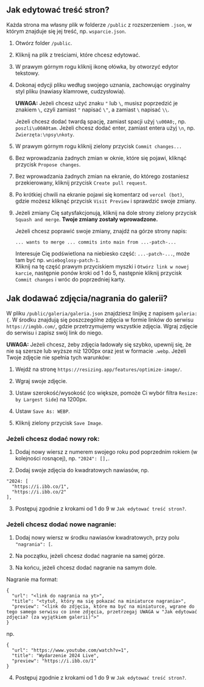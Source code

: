 ## Jak edytować treść stron?

Każda strona ma własny plik w folderze `/public` z rozszerzeniem `.json`, w którym znajduje się jej treść, np. `wsparcie.json`.

1. Otwórz folder `/public`.

2. Kliknij na plik z treściami, które chcesz edytować.

3. W prawym górnym rogu kliknij ikonę ołówka, by otworzyć edytor tekstowy.

4. Dokonaj edycji pliku według swojego uznania, zachowując oryginalny styl pliku (nawiasy klamrowe, cudzysłowia).

   **UWAGA:** Jeżeli chcesz użyć znaku `"` lub `\`, musisz poprzedzić je znakiem `\`, czyli zamiast `"` napisać `\"`, a zamiast `\` napisać `\\`.

   Jeżeli chcesz dodać twardą spację, zamiast spacji użyj `\u00A0;`, np. `poszli\u00A0tam`.
   Jeżeli chcesz dodać enter, zamiast entera użyj `\n`, np. `Zwierzęta:\npsy\nkoty`.

5. W prawym górnym rogu kliknij zielony przycisk `Commit changes...`

6. Bez wprowadzania żadnych zmian w oknie, które się pojawi, kliknąć przycisk `Propose changes`.

7. Bez wprowadzania żadnych zmian na ekranie, do którego zostaniesz przekierowany, kliknij przycisk `Create pull request`.

8. Po krótkiej chwili na ekranie pojawi się komentarz od `vercel (bot)`, gdzie możesz kliknąć przycisk `Visit Preview` i sprawdzić swoje zmiany.

9. Jeżeli zmiany Cię satysfakcjonują, kliknij na dole strony zielony przycisk `Squash and merge`. **Twoje zmiany zostały wprowadzone.**

   Jeżeli chcesz poprawić swoje zmiany, znajdź na górze strony napis:

   ```
   ... wants to merge ... commits into main from ...-patch-...
   ```

   Interesuje Cię podświetlona na niebiesko część: `...-patch-...`, może tam być np. `wnieboglosy-patch-1`.  
   Kliknij na tę część prawym przyciskiem myszki i `Otwórz link w nowej karcie`, następnie ponów kroki od 1 do 5, następnie kliknij przycisk `Commit changes` i wróc do poprzedniej karty.

## Jak dodawać zdjęcia/nagrania do galerii?

W pliku `/public/galeria/galeria.json` znajdziesz linijkę z napisem `galeria: {`. W środku znajdują się poszczególne zdjęcia w formie linków do serwisu `https://imgbb.com/`, gdzie przetrzymujemy wszystkie zdjęcia. Wgraj zdjęcie do serwisu i zapisz swój link do niego.

**UWAGA:** Jeżeli chcesz, żeby zdjęcia ładowały się szybko, upewnij się, że nie są szersze lub wyższe niż 1200px oraz jest w formacie `.webp`. Jeżeli Twoje zdjęcie nie spełnia tych warunków:

1. Wejdź na stronę `https://resizing.app/features/optimize-image/`.

2. Wgraj swoje zdjęcie.

3. Ustaw szerokość/wysokość (co większe, pomoże Ci wybór filtra `Resize: by Largest Side`) na 1200px.

4. Ustaw `Save As: WEBP`.

5. Kliknij zielony przycisk `Save Image`.

### Jeżeli chcesz dodać nowy rok:

1. Dodaj nowy wiersz z numerem swojego roku pod poprzednim rokiem (w kolejności rosnącej), np. `"2024": [],`.

2. Dodaj swoje zdjęcia do kwadratowych nawiasów, np.

```
"2024: [
  "https://i.ibb.co/1",
  "https://i.ibb.co/2"
],
```

3. Postępuj zgodnie z krokami od 1 do 9 w `Jak edytować treść stron?`.

### Jeżeli chcesz dodać nowe nagranie:

1. Dodaj nowy wiersz w środku nawiasów kwadratowych, przy polu `"nagrania": [`.

2. Na początku, jeżeli chcesz dodać nagranie na samej górze.

3. Na końcu, jeżeli chcesz dodać nagranie na samym dole.

Nagranie ma format:

```
{
  "url": "<link do nagrania na yt>",
  "title": "<tytuł, który ma się pokazać na miniaturce nagrania>",
  "preview": "<link do zdjęcia, które ma być na miniaturce, wgrane do tego samego serwisu co inne zdjęcia, przetrzegaj UWAGA w "Jak edytować zdjęcia? (za wyjątkiem galerii)">"
}
```

np.

```
{
  "url": "https://www.youtube.com/watch?v=1",
  "title": "Wydarzenie 2024 Live",
  "preview": "https://i.ibb.co/1"
}
```

4. Postępuj zgodnie z krokami od 1 do 9 w `Jak edytować treść stron?`.
